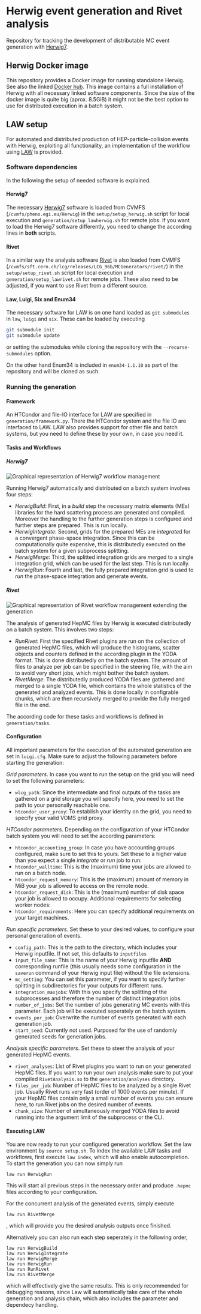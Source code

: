 # Herwig event generation and Rivet analysis


Repository for tracking the development of distributable MC event generation with [Herwig7](https://herwig.hepforge.org/).


## Herwig Docker image

This repository provides a Docker image for running standalone Herwig. 
See also the linked [Docker hub](https://hub.docker.com/repository/docker/mhorzela/herwig-standalone). 
This image contains a full installation of Herwig with all necessary linked software components. 
Since the size of the docker image is quite big (aprox. 8.5GiB) it might not be the best option 
to use for distributed execution in a batch system. 


## LAW setup

For automated and distributed production of HEP-particle-collision events with Herwig, 
exploiting all functionality, an implementation of the workflow using [LAW](https://github.com/riga/law) is provided.

### Software dependencies
In the following the setup of needed software is explained.

#### Herwig7
The necessary [Herwig7](https://herwig.hepforge.org/) software is loaded from CVMFS (`/cvmfs/pheno.egi.eu/Herwig`) in the `setup/setup_herwig.sh` script 
for local execution and `generation/setup_lawherwig.sh` for remote jobs.
If you want to load the Herwig7 software differently, you need to change the according lines in **both** scripts.

#### Rivet
In a similar way the analysis software [Rivet](https://gitlab.com/hepcedar/rivet/)  is also loaded from CVMFS (`/cvmfs/sft.cern.ch/lcg/releases/LCG_96b/MCGenerators/rivet/`) in the `setup/setup_rivet.sh` script for local execution and `generation/setup_lawrivet.sh` for remote jobs.
These also need to be adjusted, if you want to use Rivet from a different source.

#### Law, Luigi, Six and Enum34
The necessary software for LAW is on one hand loaded as `git submodules` in `law`, `luigi` and `six`. 
These can be loaded by executing 
```bash
git submodule init
git submodule update
```
or setting the submodules while cloning the repository with the  `--recurse-submodules` option.

On the other hand Enum34 is included in `enum34-1.1.10` as part of the repository and will be cloned as such.


### Running the generation

#### Framework
An HTCondor and file-IO interface for LAW are specified in `generation/framework.py`. 
There the HTCondor system and the file IO are interfaced to LAW.
LAW also provides support for other file and batch systems, but you need to define these by your own, in case you need it.

#### Tasks and Workflows



##### Herwig7

![Graphical representation of Herwig7 workflow management](plots/design/Law-Setup_Herwig.png "Herwig7 setup for automated generation with Law")

Running Herwig7 automatically and distributed on a batch system involves four steps:
- *HerwigBuild*: First, in a *build* step the necessary matrix elements (MEs) libraries for the hard scattering process are generated and compiled. Moreover the handling to the further generation steps is configured and further steps are prepared. This is run locally.
- *HerwigIntegrate*: Second, grids for the prepared MEs are *integrate*d for a convergent phase-space integration. Since this can be computationally quite expensive, this is distributedly executed on the batch system for a given subprocess splitting.
- *HerwigMerge*: Third, the splitted integration grids are *merge*d to a single integration grid, which can be used for the last step. This is run locally.
- *HerwigRun*: Fourth and last, the fully prepared integration grid is used to *run* the phase-space integration and generate events.

##### Rivet

![Graphical representation of Rivet workflow management extending the generation](plots/design/Law-Setup_Rivet.png "Rivet setup for automated analysis of genereted events with Law")

The analysis of generated HepMC files by Herwig is executed distributedly on a batch system. This involves two steps:
- *RunRivet*: First the specified Rivet plugins are run on the collection of generated HepMC files, which will produce the histograms, scatter objects and counters defined in the according plugin in the YODA format. This is done distributedly on the batch system. The amount of files to analyze per job can be specified in the steering file, with the aim to avoid very short jobs, which might bother the batch system.
- *RivetMerge*: The distributedly produced YODA files are gathered and merged to a single YODA file, which contains the whole statistics of the generated and analyzed events. This is done locally in configrable chunks, which are then recursively merged to provide the fully merged file in the end.

The according code for these tasks and workflows is defined in `generation/tasks`.

#### Configuration
All important parameters for the execution of the automated generation are set in `luigi.cfg`. 
Make sure to adjust the following parameters before starting the generation:

*Grid parameters*. In case you want to run the setup on the grid you will need to set the following parameters:
- `wlcg_path`: Since the intermediate and final outputs of the tasks are gathered on a grid storage you will specify here, you need to set the path to your personally reachable one.
- `htcondor_user_proxy`: To establish your identity on the grid, you need to specify your valid VOMS grid proxy.

*HTCondor parameters*. Depending on the configuration of your HTCondor batch system you will need to set the according parameters:
- `htcondor_accounting_group`: In case you have accounting groups configured, make sure to set this to yours.
Set these to a higher value than you expect a single *integrate* or *run* job to run:
- `htcondor_walltime`: This is the (maximum) time your jobs are allowed to run on a batch node. 
- `htcondor_request_memory`: This is the (maximum) amount of memory in MiB your job is allowed to access on the remote node.
- `htcondor_request_disk`: This is the (maximum) number of disk space your job is allowed to occupy.
Additional requirements for selecting worker nodes:
- `htcondor_requirements`: Here you can specify additional requirements on your target machines. 

*Run specific parameters*. Set these to your desired values, to configure your personal generation of events.
- `config_path`: This is the path to the directory, which includes your Herwig inputfile. If not set, this defaults to `inputfiles`
- `input_file_name`: This is the name of your Herwig inputfile **AND** corresponding runfile (this usually needs some configuration in the `saverun` command of your Herwig input file) without the file extensions.
- `mc_setting`: You can set this parameter, if you want to specify further splitting in subdirectories for your outputs for different runs.
- `integration_maxjobs`: With this you specify the splitting of the subprocesses and therefore the number of distinct integration jobs.
- `number_of_jobs`: Set the number of jobs generating MC events with this parameter. Each job will be executed seperately on the batch system.
- `events_per_job`: Overwrite the number of events generated with each generation job.
- `start_seed`: Currently not used. Purposed for the use of randomly generated seeds for generation jobs.

*Analysis specific parameters*. Set these to steer the analysis of your generated HepMC events.
- `rivet_analyses`: List of Rivet plugins you want to run on your generated HepMC files. If you want to run your own analysis make sure to put your compiled `RivetAnalysis.so` to the `generation/analyses` directory.
- `files_per_job`: Number of HepMC files to be analyzed by a single Rivet job. Usually Rivet runs very fast (order of 1000 events per minute). If your HepMC files contain only a small number of events you can ensure here, to run Rivet jobs on the desired number of events.
- `chunk_size`: Number of simultaneously merged YODA files to avoid running into the argument limit of the subprocess or the CLI.

#### Executing LAW
You are now ready to run your configured generation workflow. Set the law environment by `source setup.sh`.
To index the available LAW tasks and workflows, first execute `law index`, which will also enable autocompletion. 
To start the generation you can now simply run
```
law run HerwigRun
```
This will start all previous steps in the necessary order and produce `.hepmc` files according to your configuration.

For the concurrent analysis of the generated events, simply execute
```
law run RivetMerge
```
, which will provide you the desired analysis outputs once finished.

Alternatively you can also run each step seperately in the following order,
```
law run HerwigBuild
law run HerwigIntegrate
law run HerwigMerge
law run HerwigRun
law run RunRivet
law run RivetMerge
```
which will effectively give the same results. This is only recommended for debugging reasons, since Law will automatically take care of the whole generation and analysis chain, which also includes the parameter and dependecy handling.

